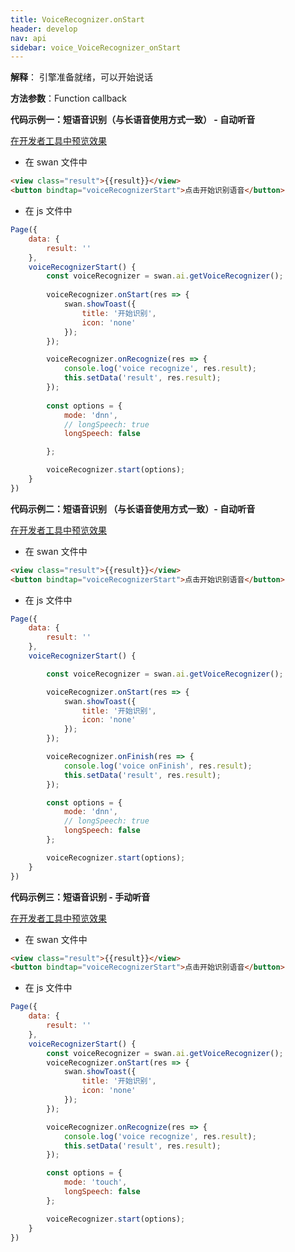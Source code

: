 ```yaml
---
title: VoiceRecognizer.onStart
header: develop
nav: api
sidebar: voice_VoiceRecognizer_onStart
---
```


**解释**： 引擎准备就绪，可以开始说话

**方法参数**：Function callback


**代码示例一：短语音识别（与长语音使用方式一致） - 自动听音**


<a href="swanide://fragment/8684b30fe9e56affafe11a8da47c9b421573730973671" title="在开发者工具中预览效果" target="_self">在开发者工具中预览效果</a>

* 在 swan 文件中

```html
<view class="result">{{result}}</view>
<button bindtap="voiceRecognizerStart">点击开始识别语音</button>
```
* 在 js 文件中

```js
Page({
    data: {
        result: ''
    },
    voiceRecognizerStart() {
        const voiceRecognizer = swan.ai.getVoiceRecognizer();
        
        voiceRecognizer.onStart(res => {
            swan.showToast({
                title: '开始识别',
                icon: 'none'
            });
        });

        voiceRecognizer.onRecognize(res => {
            console.log('voice recognize', res.result);
            this.setData('result', res.result);
        });
        
        const options = {
            mode: 'dnn',
            // longSpeech: true
            longSpeech: false

        };

        voiceRecognizer.start(options);
    }
})

```

**代码示例二：短语音识别 （与长语音使用方式一致）- 自动听音**


<a href="swanide://fragment/10c7cb67d731d71da77b176a205ae3d11573731084892" title="在开发者工具中预览效果" target="_self">在开发者工具中预览效果</a>
* 在 swan 文件中

```html
<view class="result">{{result}}</view>
<button bindtap="voiceRecognizerStart">点击开始识别语音</button>
```
* 在 js 文件中

```js
Page({
    data: {
        result: ''
    },
    voiceRecognizerStart() {

        const voiceRecognizer = swan.ai.getVoiceRecognizer();

        voiceRecognizer.onStart(res => {
            swan.showToast({
                title: '开始识别',
                icon: 'none'
            });
        });

        voiceRecognizer.onFinish(res => {
            console.log('voice onFinish', res.result);
            this.setData('result', res.result);
        });

        const options = {
            mode: 'dnn',
            // longSpeech: true
            longSpeech: false
        };

        voiceRecognizer.start(options);
    }
})

```

**代码示例三：短语音识别 - 手动听音**


<a href="swanide://fragment/10c7cb67d731d71da77b176a205ae3d11573731084892" title="在开发者工具中预览效果" target="_self">在开发者工具中预览效果</a>
* 在 swan 文件中

```html
<view class="result">{{result}}</view>
<button bindtap="voiceRecognizerStart">点击开始识别语音</button>
```
* 在 js 文件中

```js
Page({
    data: {
        result: ''
    },
    voiceRecognizerStart() {
        const voiceRecognizer = swan.ai.getVoiceRecognizer();
        voiceRecognizer.onStart(res => {
            swan.showToast({
                title: '开始识别',
                icon: 'none'
            });
        });

        voiceRecognizer.onRecognize(res => {
            console.log('voice recognize', res.result);
            this.setData('result', res.result);
        });

        const options = {
            mode: 'touch',
            longSpeech: false
        };

        voiceRecognizer.start(options);
    }
})

```

 